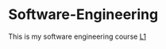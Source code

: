 # Software-Engineering

This is my software engineering course
[L1](https://github.com/SabbirSaleh/Software-Engineering/raw/gh-pages/SE%20L1.pdf)
